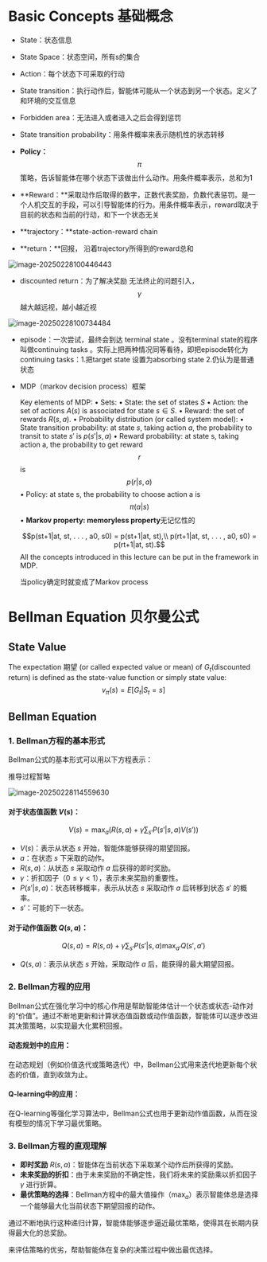 # Basic Concepts 基础概念

- State：状态信息

- State Space：状态空间，所有s的集合

- Action：每个状态下可采取的行动

- State transition：执行动作后，智能体可能从一个状态到另一个状态。定义了和环境的交互信息

- Forbidden area：无法进入或者进入之后会得到惩罚

- State transition probability：用条件概率来表示随机性的状态转移

- **Policy：**$$\pi$$ 策略，告诉智能体在哪个状态下该做出什么动作。用条件概率表示，总和为1 
- **Reward：**采取动作后取得的数字，正数代表奖励，负数代表惩罚。是一个人机交互的手段，可以引导智能体的行为。用条件概率表示，reward取决于目前的状态和当前的行动，和下一个状态无关
- **trajectory：**state-action-reward chain
- **return：**回报， 沿着trajectory所得到的reward总和

![image-20250228100446443](C:\Users\18035\AppData\Roaming\Typora\typora-user-images\image-20250228100446443.png)

- discounted return：为了解决奖励 无法终止的问题引入，$$\gamma$$越大越远视，越小越近视

![image-20250228100734484](C:\Users\18035\AppData\Roaming\Typora\typora-user-images\image-20250228100734484.png)

 

- episode：一次尝试，最终会到达 terminal state 。没有terminal state的程序叫做continuing tasks 。实际上把两种情况同等看待，即把episode转化为continuing tasks：1.把target state 设置为absorbing state 2.仍认为是普通状态

- MDP（markov decision process）框架

  Key elements of MDP:
  • Sets:
  • State: the set of states $S$
  • Action: the set of actions $A(s)$ is associated for state $s ∈ S$.
  • Reward: the set of rewards $R(s, a)$.
  • Probability distribution (or called system model):
  • State transition probability: at state $s$, taking action $a$, the probability to
  transit to state $s′$ is $p(s′|s, a)$
  • Reward probability: at state s, taking action a, the probability to get
  reward $$r$$ is $$p(r|s, a)$$
  • Policy: at state s, the probability to choose action a is $$π(a|s)$$
  • **Markov property: memoryless property**无记忆性的

  $$p(st+1|at, st, . . . , a0, s0) = p(st+1|at, st),\\
  p(rt+1|at, st, . . . , a0, s0) = p(rt+1|at, st).$$
  All the concepts introduced in this lecture can be put in the framework in MDP.

  当policy确定时就变成了Markov process

# Bellman Equation 贝尔曼公式

## State Value

The expectation 期望 (or called expected value or mean) of $G_t$(discounted return) is defined as the state-value function or simply state value:
$$ v_π (s) = E[G_t|S_t = s] $$

## Bellman Equation

### 1. Bellman方程的基本形式

Bellman公式的基本形式可以用以下方程表示：

推导过程暂略

![image-20250228114559630](C:\Users\18035\AppData\Roaming\Typora\typora-user-images\image-20250228114559630.png)

#### 对于状态值函数 $V(s)$：
$$
V(s) = \max_a \left( R(s, a) + \gamma \sum_{s'} P(s'|s, a) V(s') \right)
$$

- $V(s)$：表示从状态 $s$ 开始，智能体能够获得的期望回报。
- $a$：在状态 $s$ 下采取的动作。
- $R(s, a)$：从状态 $s$ 采取动作 $a$ 后获得的即时奖励。
- $\gamma$：折扣因子（$0 \leq \gamma < 1$），表示未来奖励的重要性。
- $P(s'|s, a)$：状态转移概率，表示从状态 $s$ 采取动作 $a$ 后转移到状态 $s'$ 的概率。
- $s'$：可能的下一状态。

#### 对于动作值函数 $Q(s, a)$：
$$
Q(s, a) = R(s, a) + \gamma \sum_{s'} P(s'|s, a) \max_{a'} Q(s', a')
$$
- $Q(s, a)$：表示从状态 $s$ 开始，采取动作 $a$ 后，能获得的最大期望回报。

### 2. Bellman方程的应用

Bellman公式在强化学习中的核心作用是帮助智能体估计一个状态或状态-动作对的“价值”。通过不断地更新和计算状态值函数或动作值函数，智能体可以逐步改进其决策策略，以实现最大化累积回报。

#### 动态规划中的应用：
在动态规划（例如价值迭代或策略迭代）中，Bellman公式用来迭代地更新每个状态的价值，直到收敛为止。

#### Q-learning中的应用：
在Q-learning等强化学习算法中，Bellman公式也用于更新动作值函数，从而在没有模型的情况下学习最优策略。

### 3. Bellman方程的直观理解

- **即时奖励** $R(s, a)$：智能体在当前状态下采取某个动作后所获得的奖励。
- **未来奖励的折扣**：由于未来奖励的不确定性，我们将未来的奖励乘以折扣因子 $\gamma$ 进行折算。
- **最优策略的选择**：Bellman方程中的最大值操作（$\max_a$）表示智能体总是选择一个能够最大化当前状态下期望回报的动作。

通过不断地执行这种递归计算，智能体能够逐步逼近最优策略，使得其在长期内获得最大化的总奖励。

来评估策略的优劣，帮助智能体在复杂的决策过程中做出最优选择。